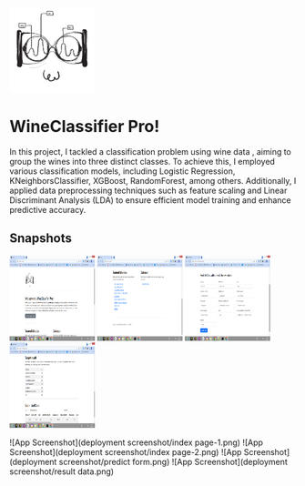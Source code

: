 
<img src="static/brand/logo.png" alt="logo" width="150" height="150"/>


# WineClassifier Pro!

In this project, I tackled a classification problem using wine data , aiming to group the wines into three distinct classes. To achieve this, I employed various classification models, including Logistic Regression, KNeighborsClassifier, XGBoost, RandomForest, among others. Additionally, I applied data preprocessing techniques such as feature scaling and Linear Discriminant Analysis (LDA) to ensure efficient model training and enhance predictive accuracy.


## Snapshots 

<img src="deployment screenshot/index page-1.png" alt="logo" width="150" height="150"/>
<img src="deployment screenshot/index page-2.png" alt="logo" width="150" height="150"/>
<img src="deployment screenshot/predict form.png" alt="logo" width="150" height="150"/>
<img src="deployment screenshot/result data.png" alt="logo" width="150" height="150"/>

![App Screenshot](deployment screenshot/index page-1.png)
![App Screenshot](deployment screenshot/index page-2.png)
![App Screenshot](deployment screenshot/predict form.png)
![App Screenshot](deployment screenshot/result data.png)

